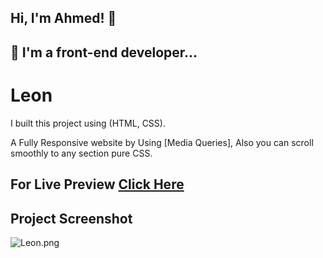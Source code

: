 ## Hi, I'm Ahmed! 👋


## 🚀 I'm a front-end developer...


#  Leon

I built this project using (HTML, CSS).

A Fully Responsive website by Using [Media Queries], Also you can scroll smoothly to any section pure CSS. 

## For Live Preview [Click Here](https://ahmed-abouelfetouh.github.io/leon-template/)
## Project Screenshot
![Leon.png](https://i.postimg.cc/ZKGGJ9GW/Leon.png)
